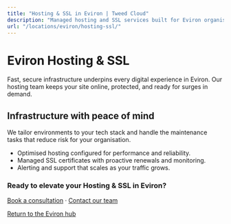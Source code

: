 ```yaml
---
title: "Hosting & SSL in Eviron | Tweed Cloud"
description: "Managed hosting and SSL services built for Eviron organisations."
url: "/locations/eviron/hosting-ssl/"
---
```


# Eviron Hosting & SSL

Fast, secure infrastructure underpins every digital experience in Eviron. Our hosting team keeps your site online, protected, and ready for surges in demand.

## Infrastructure with peace of mind

We tailor environments to your tech stack and handle the maintenance tasks that reduce risk for your organisation.

- Optimised hosting configured for performance and reliability.
- Managed SSL certificates with proactive renewals and monitoring.
- Alerting and support that scales as your traffic grows.

### Ready to elevate your Hosting & SSL in Eviron?

[Book a consultation](/consultation/) · [Contact our team](/contact/)

[Return to the Eviron hub](/locations/eviron/)
